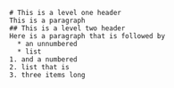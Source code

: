     # This is a level one header
    This is a paragraph
    ## This is a level two header
    Here is a paragraph that is followed by
      * an unnumbered
      * list
    1. and a numbered
    2. list that is
    3. three items long
